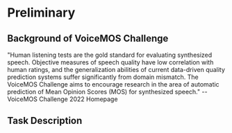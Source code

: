 # Preliminary


## Background of VoiceMOS Challenge

"Human listening tests are the gold standard for evaluating synthesized speech. Objective measures of speech quality have low correlation with human ratings, and the generalization abilities of current data-driven quality prediction systems suffer significantly from domain mismatch. The VoiceMOS Challenge aims to encourage research in the area of automatic prediction of Mean Opinion Scores (MOS) for synthesized speech." --VoiceMOS Challenge 2022 Homepage

## Task Description
